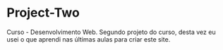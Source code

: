 # Project-Two
Curso - Desenvolvimento Web.
Segundo projeto do curso, desta vez eu usei o que aprendi nas últimas aulas para criar este site.
